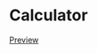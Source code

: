 # Calculator
[Preview](http://htmlpreview.github.io/?https://github.com/unsigned-7/Calculator/blob/master/src/index.html)
